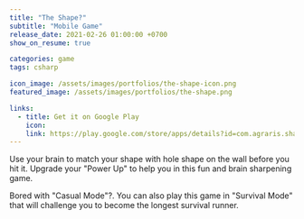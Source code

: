 ```yaml
---
title: "The Shape?"
subtitle: "Mobile Game"
release_date: 2021-02-26 01:00:00 +0700
show_on_resume: true

categories: game
tags: csharp

icon_image: /assets/images/portfolios/the-shape-icon.png
featured_image: /assets/images/portfolios/the-shape.png

links:
  - title: Get it on Google Play
    icon: 
    link: https://play.google.com/store/apps/details?id=com.agraris.shape
---
```

Use your brain to match your shape with hole shape on the wall before you hit it. Upgrade your "Power Up" to help you in this fun and brain sharpening game. 

Bored with "Casual Mode"?. You can also play this game in "Survival Mode" that will challenge you to become the longest survival runner.